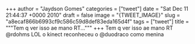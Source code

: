 
+++
author = "Jaydson Gomes"
categories = ["tweet"]
date = "Sat Dec 11 21:44:37 +0000 2010"
draft = false
image = "{TWEET_IMAGE}"
slug = "a8ecaf866b6993cf9c586c59d8def83eda165d4f"
tags = ["tweet"]
title = """Tem q ver isso ae mano RT..."""
+++
Tem q ver isso ae mano RT @rdohms LOL o kinect reconheceu o @duodraco como menina
